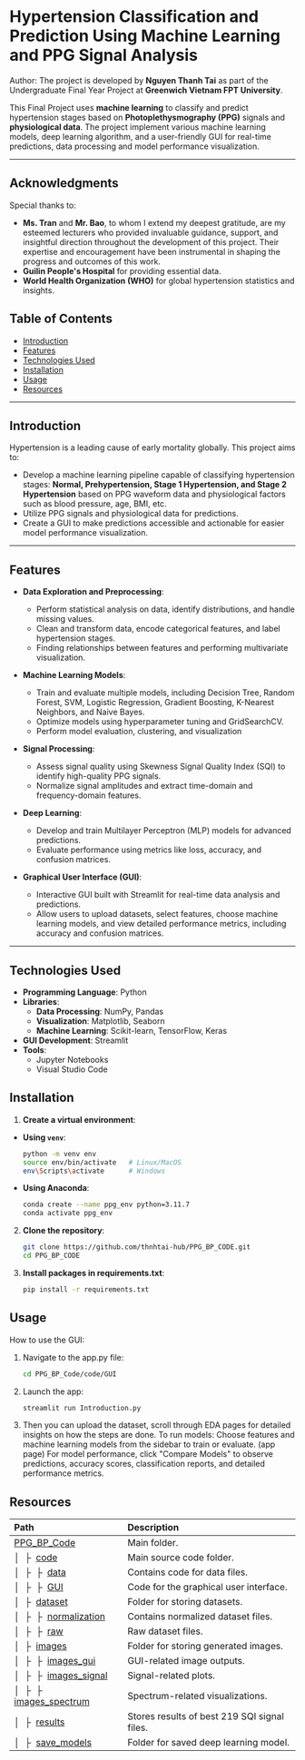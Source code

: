 # Hypertension Classification and Prediction Using Machine Learning and PPG Signal Analysis

Author: The project is developed by **Nguyen Thanh Tai** as part of the Undergraduate Final Year Project at **Greenwich Vietnam FPT University**.

This Final Project uses **machine learning** to classify and predict hypertension stages based on **Photoplethysmography (PPG)** signals and **physiological data**. The project implement various machine learning models, deep learning algorithm, and a user-friendly GUI for real-time predictions, data processing and model performance visualization.

---

## Acknowledgments

Special thanks to:

- **Ms. Tran** and **Mr. Bao**, to whom I extend my deepest gratitude, are my esteemed lecturers who provided invaluable guidance, support, and insightful direction throughout the development of this project. Their expertise and encouragement have been instrumental in shaping the progress and outcomes of this work.
- **Guilin People's Hospital** for providing essential data.
- **World Health Organization (WHO)** for global hypertension statistics and insights.

## Table of Contents

- [Introduction](#introduction)
- [Features](#features)
- [Technologies Used](#technologies-used)
- [Installation](#installation)
- [Usage](#usage)
- [Resources](#resources)

---

## Introduction

Hypertension is a leading cause of early mortality globally. This project aims to:

- Develop a machine learning pipeline capable of classifying hypertension stages: **Normal, Prehypertension, Stage 1 Hypertension, and Stage 2 Hypertension** based on PPG waveform data and physiological factors such as blood pressure, age, BMI, etc.
- Utilize PPG signals and physiological data for predictions.
- Create a GUI to make predictions accessible and actionable for easier model performance visualization.

---

## Features

- **Data Exploration and Preprocessing**:

  - Perform statistical analysis on data, identify distributions, and handle missing values.
  - Clean and transform data, encode categorical features, and label hypertension stages.
  - Finding relationships between features and performing multivariate visualization.

- **Machine Learning Models**:

  - Train and evaluate multiple models, including Decision Tree, Random Forest, SVM, Logistic Regression, Gradient Boosting, K-Nearest Neighbors, and Naive Bayes.
  - Optimize models using hyperparameter tuning and GridSearchCV.
  - Perform model evaluation, clustering, and visualization

- **Signal Processing**:

  - Assess signal quality using Skewness Signal Quality Index (SQI) to identify high-quality PPG signals.
  - Normalize signal amplitudes and extract time-domain and frequency-domain features.

- **Deep Learning**:

  - Develop and train Multilayer Perceptron (MLP) models for advanced predictions.
  - Evaluate performance using metrics like loss, accuracy, and confusion matrices.

- **Graphical User Interface (GUI)**:
  - Interactive GUI built with Streamlit for real-time data analysis and predictions.
  - Allow users to upload datasets, select features, choose machine learning models, and view detailed performance metrics, including accuracy and confusion matrices.

---

## Technologies Used

- **Programming Language**: Python
- **Libraries**:
  - **Data Processing**: NumPy, Pandas
  - **Visualization**: Matplotlib, Seaborn
  - **Machine Learning**: Scikit-learn, TensorFlow, Keras
- **GUI Development**: Streamlit
- **Tools**:
  - Jupyter Notebooks
  - Visual Studio Code

## Installation

1.  **Create a virtual environment**:

- **Using `venv`**:
  ```bash
  python -m venv env
  source env/bin/activate   # Linux/MacOS
  env\Scripts\activate      # Windows
  ```
- **Using Anaconda**:
  ```bash
  conda create --name ppg_env python=3.11.7
  conda activate ppg_env
  ```

2. **Clone the repository**:
   ```bash
   git clone https://github.com/thnhtai-hub/PPG_BP_CODE.git
   cd PPG_BP_CODE
   ```
3. **Install packages in requirements.txt**:

   ```bash
   pip install -r requirements.txt
   ```

## Usage

How to use the GUI:

1. Navigate to the app.py file:
   ```bash
   cd PPG_BP_Code/code/GUI
   ```
2. Launch the app:
   ```bash
   streamlit run Introduction.py
   ```
3. Then you can upload the dataset, scroll through EDA pages for detailed insights on how the steps are done. To run models: Choose features and machine learning models from the sidebar to train or evaluate. (app page) For model performance, click "Compare Models" to observe predictions, accuracy scores, classification reports, and detailed performance metrics.

## Resources

| Path                                                         | Description                                  |
| :----------------------------------------------------------- | :------------------------------------------- |
| [PPG_BP_Code]()                                              | Main folder.                                 |
| &boxv;&nbsp; &boxvr;&nbsp; [code]()                          | Main source code folder.                     |
| &boxv;&nbsp; &boxvr;&nbsp; &boxvr;&nbsp; [data]()            | Contains code for data files.                |
| &boxv;&nbsp; &boxvr;&nbsp; &boxvr;&nbsp; [GUI]()             | Code for the graphical user interface.       |
| &boxv;&nbsp; &boxvr;&nbsp; [dataset]()                       | Folder for storing datasets.                 |
| &boxv;&nbsp; &boxvr;&nbsp; &boxvr;&nbsp; [normalization]()   | Contains normalized dataset files.           |
| &boxv;&nbsp; &boxvr;&nbsp; &boxvr;&nbsp; [raw]()             | Raw dataset files.                           |
| &boxv;&nbsp; &boxvr;&nbsp; [images]()                        | Folder for storing generated images.         |
| &boxv;&nbsp; &boxvr;&nbsp; &boxvr;&nbsp; [images_gui]()      | GUI-related image outputs.                   |
| &boxv;&nbsp; &boxvr;&nbsp; &boxvr;&nbsp; [images_signal]()   | Signal-related plots.                        |
| &boxv;&nbsp; &boxvr;&nbsp; &boxvr;&nbsp; [images_spectrum]() | Spectrum-related visualizations.             |
| &boxv;&nbsp; &boxvr;&nbsp; [results]()                       | Stores results of best 219 SQI signal files. |
| &boxv;&nbsp; &boxvr;&nbsp; [save_models]()                   | Folder for saved deep learning model.        |
